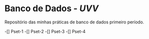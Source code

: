 # Banco de Dados - __*UVV*__
Repositório das minhas práticas de banco de dados primeiro período.

-[] Pset-1
-[] Pset-2
-[] Pset-3
-[] Pset-4
